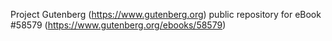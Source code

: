 Project Gutenberg (https://www.gutenberg.org) public repository for
eBook #58579 (https://www.gutenberg.org/ebooks/58579)
